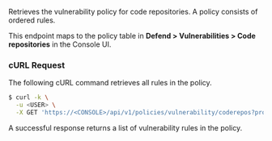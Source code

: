 Retrieves the vulnerability policy for code repositories.
A policy consists of ordered rules.

This endpoint maps to the policy table in **Defend > Vulnerabilities > Code repositories** in the Console UI.


### cURL Request

The following cURL command retrieves all rules in the policy.

```bash
$ curl -k \
  -u <USER> \
  -X GET 'https://<CONSOLE>/api/v1/policies/vulnerability/coderepos?project=<PROJECT_NAME>'
```

A successful response returns a list of vulnerability rules in the policy.
